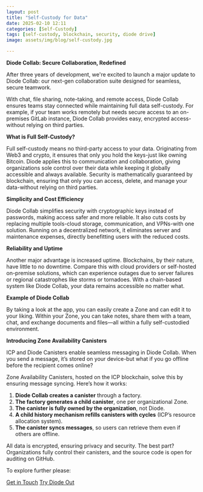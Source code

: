 ```yaml
---
layout: post
title: "Self-Custody for Data"
date: 2025-02-10 12:11
categories: [Self-Custody]
tags: [self-custody, blockchain, security, diode drive]
image: assets/img/blog/self-custody.jpg

---
```


**Diode Collab: Secure Collaboration, Redefined**

After three years of development, we're excited to launch a major update to Diode Collab: our next-gen collaboration suite designed for seamless, secure teamwork.

With chat, file sharing, note-taking, and remote access, Diode Collab ensures teams stay connected while maintaining full data self-custody. For example, if your team works remotely but needs secure access to an on-premises GitLab instance, Diode Collab provides easy, encrypted access-without relying on third parties.

**What is Full Self-Custody?**

Full self-custody means no third-party access to your data. Originating from Web3 and crypto, it ensures that only you hold the keys-just like owning Bitcoin. Diode applies this to communication and collaboration, giving organizations sole control over their data while keeping it globally accessible and always available. Security is mathematically guaranteed by blockchain, ensuring that only you can access, delete, and manage your data-without relying on third parties.

**Simplicity and Cost Efficiency**

Diode Collab simplifies security with cryptographic keys instead of passwords, making access safer and more reliable. It also cuts costs by replacing multiple tools-cloud storage, communication, and VPNs-with one solution. Running on a decentralized network, it eliminates server and maintenance expenses, directly benefitting users with the reduced costs.

**Reliability and Uptime**

Another major advantage is increased uptime. Blockchains, by their nature, have little to no downtime. Compare this with cloud providers or self-hosted on-premise solutions, which can experience outages due to server failures or regional catastrophes like storms or tornadoes. With a chain-based system like Diode Collab, your data remains accessible no matter what.

**Example of Diode Collab**

By taking a look at the app, you can easily create a Zone and can edit it to your liking. Within your Zone, you can take notes, share them with a team, chat, and exchange documents and files—all within a fully self-custodied environment.

**Introducing Zone Availability Canisters**

ICP and Diode Canisters enable seamless messaging in Diode Collab. When you send a message, it’s stored on your device-but what if you go offline before the recipient comes online?

Zone Availability Canisters, hosted on the ICP blockchain, solve this by ensuring message syncing. Here’s how it works:

1.  **Diode Collab creates a canister** through a factory.
2.  **The factory generates a child canister**, one per organizational Zone.
3.  **The canister is fully owned by the organization**, not Diode.
4.  **A child history mechanism refills canisters with cycles** (ICP’s resource allocation system).
5.  **The canister syncs messages**, so users can retrieve them even if others are offline.

All data is encrypted, ensuring privacy and security. The best part? Organizations fully control their canisters, and the source code is open for auditing on GitHub.

To explore further please:
<div class="story__buttons">
  <a href="{{"https://contactdiode.paperform.co"}}" class="btn" target="">Get in Touch</a>
  <a href="#download-app" class="btn popup-open" target="">Try Diode Out</a>
</div>
